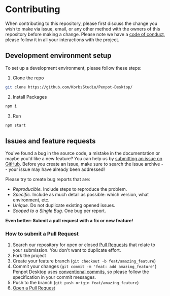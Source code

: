 # Contributing

When contributing to this repository, please first discuss the change you wish to make via issue, email, or any other method with the owners of this repository before making a change.
Please note we have a [code of conduct](CODE_OF_CONDUCT.md), please follow it in all your interactions with the project.

## Development environment setup
To set up a development environment, please follow these steps:

1. Clone the repo

 ```sh
 git clone https://github.com/KorbsStudio/Penpot-Desktop/
 ```

2. Install Packages

```sh
npm i
```

3. Run

```sh
npm start
```

## Issues and feature requests

You've found a bug in the source code, a mistake in the documentation or maybe you'd like a new feature? You can help us by [submitting an issue on GitHub](https://github.com/KorbsStudio/Penpot-Desktop/issues). Before you create an issue, make sure to search the issue archive -- your issue may have already been addressed!

Please try to create bug reports that are:

- _Reproducible._ Include steps to reproduce the problem.
- _Specific._ Include as much detail as possible: which version, what environment, etc.
- _Unique._ Do not duplicate existing opened issues.
- _Scoped to a Single Bug._ One bug per report.

**Even better: Submit a pull request with a fix or new feature!**

### How to submit a Pull Request

1. Search our repository for open or closed
   [Pull Requests](https://github.com/KorbsStudio/Penpot-Desktop/pulls)
   that relate to your submission. You don't want to duplicate effort.
2. Fork the project
3. Create your feature branch (`git checkout -b feat/amazing_feature`)
4. Commit your changes (`git commit -m 'feat: add amazing_feature'`) Penpot Desktop uses [conventional commits](https://www.conventionalcommits.org), so please follow the specification in your commit messages.
5. Push to the branch (`git push origin feat/amazing_feature`)
6. [Open a Pull Request](https://github.com/KorbsStudio/Penpot-Desktop/compare?expand=1)
